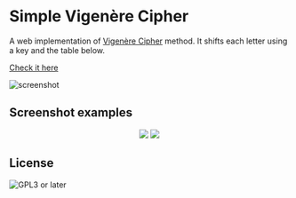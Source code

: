 # Simple Vigenère Cipher

A web implementation of [Vigenère Cipher](https://en.wikipedia.org/wiki/Vigen%C3%A8re_cipher) method. It shifts each letter using a key and the table below.

[Check it here](https://saul-bt.github.io/vigenere-web-cipher)

![screenshot](https://i.imgur.com/pkdlr1E.png)

## Screenshot examples

<p align="center">
  <img src="https://i.imgur.com/vppcbgs.png"/>
  <img src="https://i.imgur.com/ywgHGKY.png"/>
</p>

## License

![GPL3 or later](https://www.gnu.org/graphics/gplv3-or-later.png)

